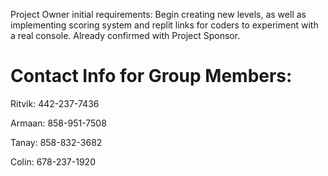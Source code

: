 Project Owner initial requirements: Begin creating new levels, as well as implementing scoring system and replit links for coders to experiment with a real console. Already confirmed with Project Sponsor.



# Contact Info for Group Members:

Ritvik: 442-237-7436

Armaan: 858-951-7508

Tanay: 858-832-3682

Colin: 678-237-1920
